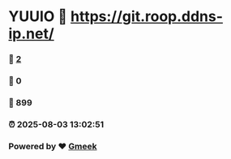 # YUUIO :link: https://git.roop.ddns-ip.net/ 
### :page_facing_up: [2](https://git.roop.ddns-ip.net//tag.html) 
### :speech_balloon: 0 
### :hibiscus: 899 
### :alarm_clock: 2025-08-03 13:02:51 
### Powered by :heart: [Gmeek](https://github.com/Meekdai/Gmeek)
